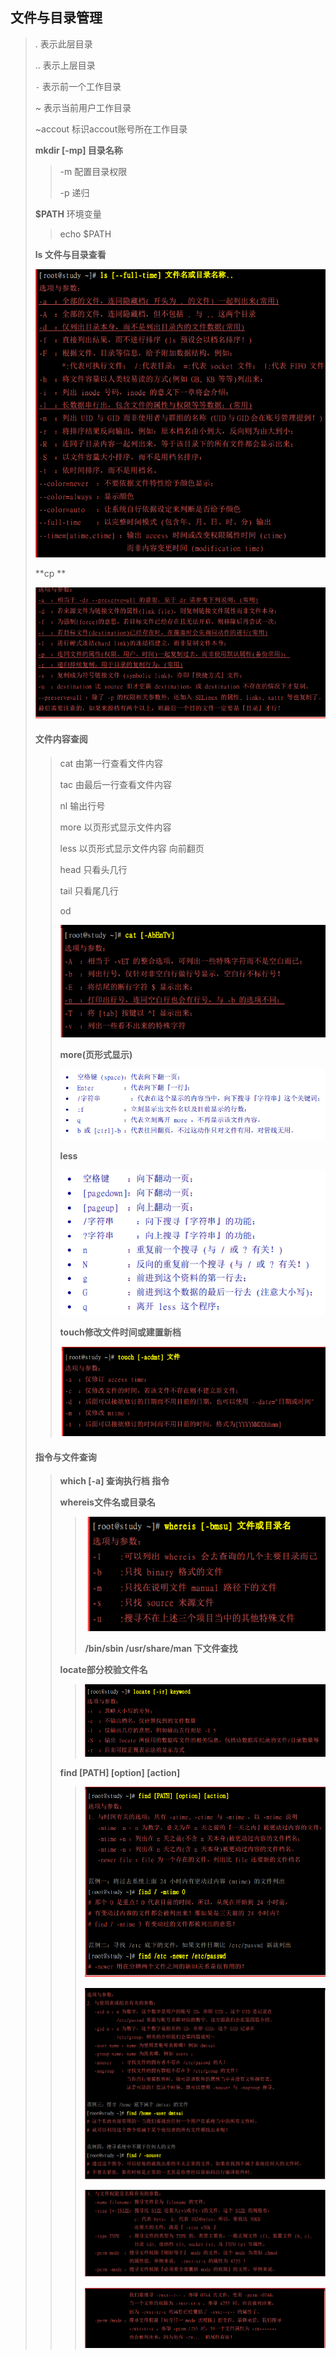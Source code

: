 ## 文件与目录管理

> . 表示此层目录
>
> .. 表示上层目录
>
> `-` 表示前一个工作目录
>
> ~ 表示当前用户工作目录
>
> ~accout 标识accout账号所在工作目录
>
> **mkdir [-mp] 目录名称**
>
> > -m 配置目录权限
> >
> > -p 递归
>
> **$PATH** 环境变量
>
> > echo $PATH
>
> **ls  文件与目录查看**
>
> ![image-20211107200838356](image-20211107200838356.png) 
>
> **cp **
>
> ![image-20211107201045631](image-20211107201045631.png) 
>
> #### **文件内容查阅**
>
> > cat 由第一行查看文件内容
> >
> > tac 由最后一行查看文件内容
> >
> > nl 输出行号
> >
> > more 以页形式显示文件内容
> >
> > less 以页形式显示文件内容 向前翻页
> >
> > head 只看头几行
> >
> > tail 只看尾几行
> >
> > od
> >
> > ![image-20211107201443848](image-20211107201443848.png) 
> >
> > **more(页形式显示)**
> >
> > ![image-20211107201749892](image-20211107201749892.png) 
> >
> > **less**
> >
> > ![image-20211107202004505](image-20211107202004505.png) 
> >
> > **touch修改文件时间或建置新档**
> >
> > ![image-20211107202201850](image-20211107202201850.png) 
>
> #### **指令与文件查询**
>
> > **which [-a] 查询执行档 指令**
> >
> > **whereis文件名或目录名**
> >
> > > ![image-20211107202717726](image-20211107202717726.png) 
> > >
> > > **/bin/sbin /usr/share/man 下文件查找**
> >
> > **locate部分校验文件名**
> >
> > > ![image-20211107203029709](image-20211107203029709.png) 
> >
> > **find [PATH] [option] [action]**
> >
> > > ![image-20211107203313026](image-20211107203313026.png) 
> > >
> > > ![image-20211107203636410](image-20211107203636410.png) 
> > >
> > > ![image-20211107203831400](image-20211107203831400.png) 
> > >
> > > ![image-20211107203850539](image-20211107203850539.png) 
> > >
> > > 
>
> 